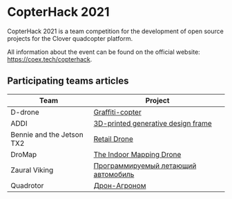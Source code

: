 # CopterHack 2021

CopterHack 2021 is a team competition for the development of open source projects for the Clover quadcopter platform.

All information about the event can be found on the official website: https://coex.tech/copterhack.

## Participating teams articles

|Team|Project|
|-|-|
|D-drone|[Graffiti-copter](ddrone.md)|
|ADDI|[3D-printed generative design frame](generative_design_frame.md)|
|Bennie and the Jetson TX2|[Retail Drone](bennie.md)|
|DroMap|[The Indoor Mapping Drone](dromap.md)|
|Zaural Viking|[Программируемый летающий автомобиль](../ru/zaural_viking.html)|
|Quadrotor|[Дрон-Агроном](../ru/drone-agronom.html)|
